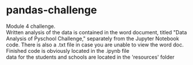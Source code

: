 # pandas-challenge                                
Module 4 challenge.              
Written analysis of the data is contained in the word document, titled "Data Analysis of Pyschool Challenge," separately from the Jupyter Notebook code.  There is also a .txt file in case you are unable to view the word doc.          
Finished code is obviously located in the .ipynb file                                            
data for the students and schools are located in the 'resources' folder


